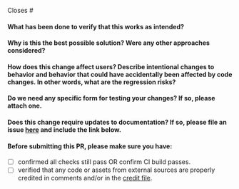 Closes #

<!-- 
Thank you for contributing to Termax!
-->

#### What has been done to verify that this works as intended?

#### Why is this the best possible solution? Were any other approaches considered?

#### How does this change affect users? Describe intentional changes to behavior and behavior that could have accidentally been affected by code changes. In other words, what are the regression risks?

#### Do we need any specific form for testing your changes? If so, please attach one.

#### Does this change require updates to documentation? If so, please file an issue [here](https://github.com/huangyz0918/termax/issues/new) and include the link below.

#### Before submitting this PR, please make sure you have:

- [ ] confirmed all checks still pass OR confirm CI build passes.
- [ ] verified that any code or assets from external sources are properly credited in comments and/or in
  the [credit file](https://github.com/huangyz0918/termax/blob/main/.github/OPEN_SOURCE_LICENSES.md).